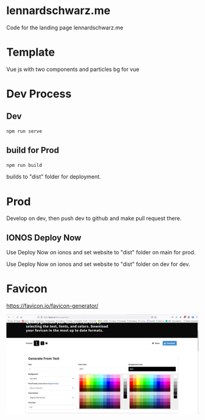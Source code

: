 # lennardschwarz.me
Code for the landing page lennardschwarz.me

# Template
Vue js with two components and particles bg for vue

# Dev Process
## Dev
```bash
npm run serve
```

## build for Prod
```bash
npm run build
```

builds to "dist" folder for deployment.

# Prod
Develop on dev, then push dev to github and make pull request there.

## IONOS Deploy Now
Use Deploy Now on ionos and set website to "dist" folder on main for prod.

Use Deploy Now on ionos and set website to "dist" folder on dev for dev.

# Favicon
https://favicon.io/favicon-generator/

![screenshot](/zz_assets/2022-06-30%2013_56_43-.png)
